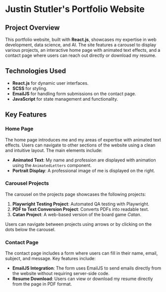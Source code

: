 # Justin Stutler's Portfolio Website

## Project Overview
This portfolio website, built with **React.js**, showcases my expertise in web development, data science, and AI. The site features a carousel to display various projects, an interactive home page with animated text effects, and a contact page where users can reach out directly or download my resume.

## Technologies Used
- **React.js** for dynamic user interfaces.
- **SCSS** for styling.
- **EmailJS** for handling form submissions on the contact page.
- **JavaScript** for state management and functionality.

## Key Features

### Home Page
The home page introduces me and my areas of expertise with animated text effects. Users can navigate to other sections of the website using a clean and intuitive layout. The main elements include:
- **Animated Text**: My name and profession are displayed with animation using the `AnimatedLetters` component.
- **Portrait Display**: A professional image of me is displayed on the right.
  
### Carousel Projects
The carousel on the projects page showcases the following projects:
1. **Playwright Testing Project**: Automated QA testing with Playwright.
2. **PDF to Text Conversion Project**: Converts PDFs into readable text.
3. **Catan Project**: A web-based version of the board game *Catan*.

Users can navigate between projects using arrows or by clicking on the dots below the carousel.

### Contact Page
The contact page includes a form where users can fill in their name, email, subject, and message. Key features include:
- **EmailJS Integration**: The form uses EmailJS to send emails directly from the website without requiring server-side code.
- **Resume Download**: Users can view or download my resume directly from the page in PDF format.
